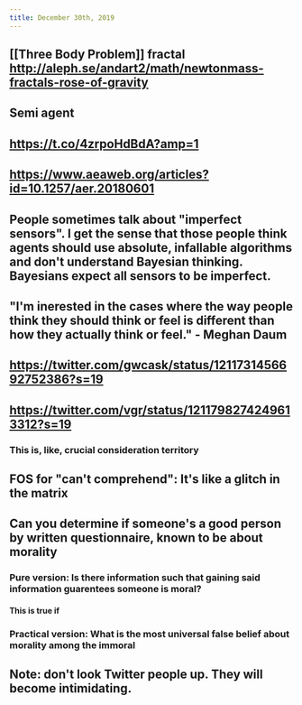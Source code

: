 ```yaml
---
title: December 30th, 2019
---
```


## [[Three Body Problem]] fractal http://aleph.se/andart2/math/newtonmass-fractals-rose-of-gravity

## Semi agent

## https://t.co/4zrpoHdBdA?amp=1

## https://www.aeaweb.org/articles?id=10.1257/aer.20180601

## People sometimes talk about "imperfect sensors". I get the sense that those people think agents should use absolute, infallable algorithms and don't understand Bayesian thinking. Bayesians expect all sensors to be imperfect.

## "I'm inerested in the cases where the way people think they should think or feel is different than how they actually think or feel." - Meghan Daum

## https://twitter.com/gwcask/status/1211731456692752386?s=19

## https://twitter.com/vgr/status/1211798274249613312?s=19
### This is, like, crucial consideration territory

### 

## FOS for "can't comprehend": It's like a glitch in the matrix

## Can you determine if someone's a good person by written questionnaire, known to be about morality
### Pure version: Is there information such that gaining said information guarentees someone is moral?
#### This is true if 

### Practical version: What is the most universal false belief about morality among the immoral

## Note: don't look Twitter people up. They will become intimidating.
